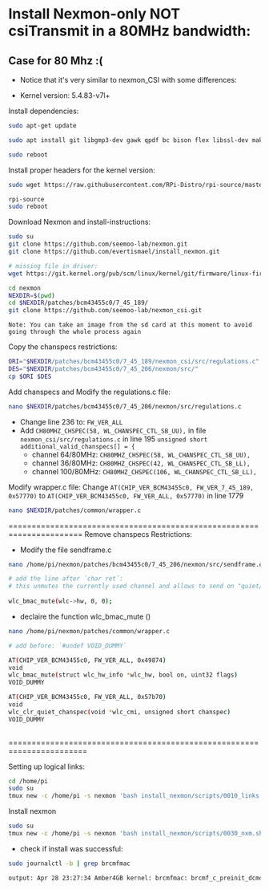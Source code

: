 # Install Nexmon-only NOT csiTransmit in a 80MHz bandwidth:
## Case for 80 Mhz :(
* Notice that it's very similar to nexmon_CSI with some differences:
- Kernel version: 5.4.83-v7l+

    
Install dependencies:
```sh
sudo apt-get update

sudo apt install git libgmp3-dev gawk qpdf bc bison flex libssl-dev make automake texinfo libtool-bin tcpdump tmux openssl libncurses5-dev

sudo reboot
```
Install proper headers for the kernel version:

```sh
sudo wget https://raw.githubusercontent.com/RPi-Distro/rpi-source/master/rpi-source -O /usr/local/bin/rpi-source && sudo chmod +x /usr/local/bin/rpi-source && /usr/local/bin/rpi-source -q --tag-update

rpi-source
sudo reboot
```

Download Nexmon and install-instructions:
```sh
sudo su
git clone https://github.com/seemoo-lab/nexmon.git
git clone https://github.com/evertismael/install_nexmon.git

# missing file in driver:
wget https://git.kernel.org/pub/scm/linux/kernel/git/firmware/linux-firmware.git/tree/brcm/brcmfmac43455-sdio.raspberrypi,4-model-b.txt

cd nexmon
NEXDIR=$(pwd)
cd $NEXDIR/patches/bcm43455c0/7_45_189/
git clone https://github.com/seemoo-lab/nexmon_csi.git
```

`Note: You can take an image from the sd card at this moment to avoid going through the whole process again`

Copy the chanspecs restrictions:
``` sh
ORI="$NEXDIR/patches/bcm43455c0/7_45_189/nexmon_csi/src/regulations.c"
DES="$NEXDIR/patches/bcm43455c0/7_45_206/nexmon/src/"
cp $ORI $DES 
```

Add chanspecs and Modify the regulations.c file:

```sh
nano $NEXDIR/patches/bcm43455c0/7_45_206/nexmon/src/regulations.c
```
-  Change line 236 to: `FW_VER_ALL`
- Add `CH80MHZ_CHSPEC(58, WL_CHANSPEC_CTL_SB_UU),` in file  `nexmon_csi/src/regulations.c` in line 195 `unsigned short additional_valid_chanspecs[] = {`
	- channel 64/80MHz:  `CH80MHZ_CHSPEC(58, WL_CHANSPEC_CTL_SB_UU),`
	- channel 36/80MHz:  `CH80MHZ_CHSPEC(42, WL_CHANSPEC_CTL_SB_LL),`
	- channel 100/80MHz:  `CH80MHZ_CHSPEC(106, WL_CHANSPEC_CTL_SB_LL),`

Modify wrapper.c file: Change `AT(CHIP_VER_BCM43455c0, FW_VER_7_45_189, 0x57770)` to `AT(CHIP_VER_BCM43455c0, FW_VER_ALL, 0x57770)` in line 1779
```sh
nano $NEXDIR/patches/common/wrapper.c
```

======================================================================
Remove chanspecs Restrictions:

- Modify the file sendframe.c  
```sh
nano /home/pi/nexmon/patches/bcm43455c0/7_45_206/nexmon/src/sendframe.c

# add the line after ´char ret´:
# this unmutes the currently used channel and allows to send on "quiet/passive" channels
    
wlc_bmac_mute(wlc->hw, 0, 0);
```
- declaire the function wlc_bmac_mute ()

```sh
nano /home/pi/nexmon/patches/common/wrapper.c

# add before: `#undef VOID_DUMMY`

AT(CHIP_VER_BCM43455c0, FW_VER_ALL, 0x49874)
void
wlc_bmac_mute(struct wlc_hw_info *wlc_hw, bool on, uint32 flags)
VOID_DUMMY

AT(CHIP_VER_BCM43455c0, FW_VER_ALL, 0x57b70)
void
wlc_clr_quiet_chanspec(void *wlc_cmi, unsigned short chanspec)
VOID_DUMMY
   
```
=======================================================================

Setting up logical links:
```sh
cd /home/pi
sudo su
tmux new -c /home/pi -s nexmon 'bash install_nexmon/scripts/0010_links.sh | tee ./0010.log'
```
Install nexmon
```sh
sudo su
tmux new -c /home/pi -s nexmon 'bash install_nexmon/scripts/0030_nxm.sh | tee ./0030.log'
```
- check if install was successful:
```sh
sudo journalctl -b | grep brcmfmac

output: Apr 28 23:27:34 Amber4GB kernel: brcmfmac: brcmf_c_preinit_dcmds: Firmware: BCM4345/6 wl0: Apr 28 2021 23:27:00 version 7.45.189 (nexmon.org/csi: v0.1.1-5-g9d86-1)
```


<!--stackedit_data:
eyJoaXN0b3J5IjpbODE1Mjk0NTkwLC0xMzM1MTQ2Njk2LDY4NT
M4MzkwOCwtMTk0MTI5MjU3NSw5NjQ5NjQzMjYsLTE5ODI1NDI4
NDAsMTY4NzczNTIwNywzMzM2NDE1MDgsMTMyMjk0OTM2OCwtMz
YzMTc5NTc5LDE2NTkwODI2MzgsMTkwOTA2NDE4OCwtMTg5OTQ4
MTQ5NywtMTMyNDA3MDQyOSwtMTk4Mzc3OTcxNiwtNjkwMzQyOD
YxLDEwNzQ5MDMzODEsNTgxNTM3ODAxLDE1Mzg1OTM5MTUsLTE5
NTc3NzY2NTFdfQ==
-->